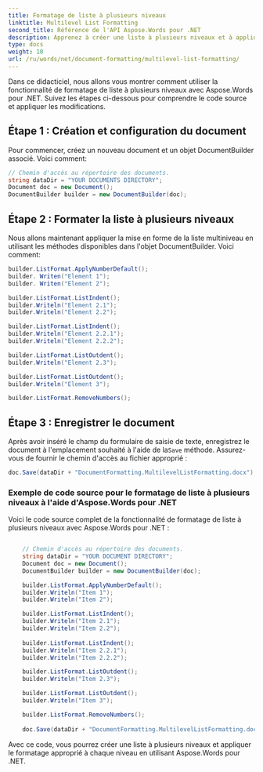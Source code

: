 ```yaml
---
title: Formatage de liste à plusieurs niveaux
linktitle: Multilevel List Formatting
second_title: Référence de l'API Aspose.Words pour .NET
description: Apprenez à créer une liste à plusieurs niveaux et à appliquer une mise en forme personnalisée avec Aspose.Words pour .NET.
type: docs
weight: 10
url: /ru/words/net/document-formatting/multilevel-list-formatting/
---
```


Dans ce didacticiel, nous allons vous montrer comment utiliser la fonctionnalité de formatage de liste à plusieurs niveaux avec Aspose.Words pour .NET. Suivez les étapes ci-dessous pour comprendre le code source et appliquer les modifications.

## Étape 1 : Création et configuration du document

Pour commencer, créez un nouveau document et un objet DocumentBuilder associé. Voici comment:

```csharp
// Chemin d'accès au répertoire des documents.
string dataDir = "YOUR DOCUMENTS DIRECTORY";
Document doc = new Document();
DocumentBuilder builder = new DocumentBuilder(doc);
```

## Étape 2 : Formater la liste à plusieurs niveaux

Nous allons maintenant appliquer la mise en forme de la liste multiniveau en utilisant les méthodes disponibles dans l'objet DocumentBuilder. Voici comment:

```csharp
builder.ListFormat.ApplyNumberDefault();
builder. Writen("Element 1");
builder. Writen("Element 2");

builder.ListFormat.ListIndent();
builder.Writeln("Element 2.1");
builder.Writeln("Element 2.2");

builder.ListFormat.ListIndent();
builder.Writeln("Element 2.2.1");
builder.Writeln("Element 2.2.2");

builder.ListFormat.ListOutdent();
builder.Writeln("Element 2.3");

builder.ListFormat.ListOutdent();
builder.Writeln("Element 3");

builder.ListFormat.RemoveNumbers();
```

## Étape 3 : Enregistrer le document

 Après avoir inséré le champ du formulaire de saisie de texte, enregistrez le document à l'emplacement souhaité à l'aide de la`Save` méthode. Assurez-vous de fournir le chemin d'accès au fichier approprié :

```csharp
doc.Save(dataDir + "DocumentFormatting.MultilevelListFormatting.docx");
```

### Exemple de code source pour le formatage de liste à plusieurs niveaux à l'aide d'Aspose.Words pour .NET

Voici le code source complet de la fonctionnalité de formatage de liste à plusieurs niveaux avec Aspose.Words pour .NET :


```csharp

	// Chemin d'accès au répertoire des documents.
	string dataDir = "YOUR DOCUMENT DIRECTORY";
	Document doc = new Document();
	DocumentBuilder builder = new DocumentBuilder(doc);

	builder.ListFormat.ApplyNumberDefault();
	builder.Writeln("Item 1");
	builder.Writeln("Item 2");

	builder.ListFormat.ListIndent();
	builder.Writeln("Item 2.1");
	builder.Writeln("Item 2.2");
	
	builder.ListFormat.ListIndent();
	builder.Writeln("Item 2.2.1");
	builder.Writeln("Item 2.2.2");

	builder.ListFormat.ListOutdent();
	builder.Writeln("Item 2.3");

	builder.ListFormat.ListOutdent();
	builder.Writeln("Item 3");

	builder.ListFormat.RemoveNumbers();
	
	doc.Save(dataDir + "DocumentFormatting.MultilevelListFormatting.docx");

```

Avec ce code, vous pourrez créer une liste à plusieurs niveaux et appliquer le formatage approprié à chaque niveau en utilisant Aspose.Words pour .NET.